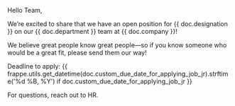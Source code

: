 <p>Hello Team,</p>

<p>We’re excited to share that we have an open position for {{ doc.designation }} on our {{ doc.department }} team at {{ doc.company }}!</p>

<p>We believe great people know great people—so if you know someone who would be a great fit, please send them our way! </p>

<p>Deadline to apply: {{ frappe.utils.get_datetime(doc.custom_due_date_for_applying_job_jr).strftime('%d %B, %Y') if doc.custom_due_date_for_applying_job_jr }} </p>

<p>For questions, reach out to HR.</p>
